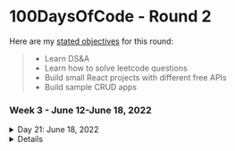 # 100DaysOfCode - Round 2

Here are my [stated objectives](https://lenniecottrell.github.io/100DaysOfCode-Round-2/) for this round:

>  - Learn DS&A
>  - Learn how to solve leetcode questions
>  - Build small React projects with different free APIs
>  - Build sample CRUD apps

### Week 3 - June 12-June 18, 2022

<details>
  <summary>Day 21: June 18, 2022</summary>

  #### Things I accomplished today:
  #### Things I want to focus on tomorrow:
  #### Notes/Learnings

</details>
<details>
<details>
  <summary>Day 20: June 17, 2022</summary>

  #### Things I accomplished today:
  #### Things I want to focus on tomorrow:
  #### Notes/Learnings

</details>
<details>
<details>
  <summary>Day 19: June 16, 2022</summary>

  #### Things I accomplished today:
  - I worked through Leetcode 203 with a one pointer and two pointers today to really make sure I knew what was going on, and created a little visual helper for myself with sticky notes.
  - I designed and started building the skeleton for a book detail page in my book app
  #### Things I want to focus on tomorrow:
  - Build out the book detail page
  #### Notes/Learnings

</details>
<details>
<details>
  <summary>Day 18: June 15, 2022</summary>

  #### Things I accomplished today:
  - I worked through Leetcode 203 again focusing on understanding each step
  #### Things I want to focus on tomorrow:
  - I'm going to keep working on LinkedList problems for now - I'll get to the book app this weekend
  #### Notes/Learnings
  - It's tedious to work the same problems multiple times, but if the focus is on understanding, I think it's still a good use of my time. I want a deep knowledge of these concepts, and since I'm not in school full time I need to be wrestling with them as much as possible during my limited time I have to study and practice.

</details>
<details>
<details>
  <summary>Day 17: June 14, 2022</summary>

  #### Things I accomplished today:
  - worked on leetcode #203
  - I wrestled with it for a while before looking at solutions - I'll need to do that for a while as I'm learning, and with limited time I'll have to be patient. However! When I looked at some solutions I was really close 
  #### Things I want to focus on tomorrow:
  - I want to work through this problem again to review
  - I'd really like to not leave the book app for more than a day or two - maybe I can find a time in the middle of the day?
  #### Notes/Learnings
  - Doing this with limited time is a littel frustrating. Things are going pretty well at work, but my progress with learning/building an app is extra slow since I limited time. I'm leaning in to development opportunities at work, but I'd still like to build out my portfolio and I'd still like to learn DS&A

</details>
<details>
<details>
  <summary>Day 16: June 13, 2022</summary>

  #### Things I accomplished today:
  - Reviewed some linked list implementation and started a new problem
  #### Things I want to focus on tomorrow:
  - work on that problem!
  - If I have time start working on the book detail page
  #### Notes/Learnings
  -I like learning

</details>
<details>
<details>
  <summary>Day 15: June 12, 2022</summary>

  #### Things I accomplished today:
  - I built out a login page with Formik and Chakra. Doesn't do anything yet but the basic page is built
  #### Things I want to focus on tomorrow:
  - Review Linked List videos and code
  - Look at a new Linked List Problem
  - Start building a book detail page
  #### Notes/Learnings

</details>
<details>


### Week 2 - June 5-June 11, 2022
<details>
  <summary>Day 14: June 11, 2022</summary>

  #### Things I accomplished today:
  - Finished leetcode 141, but had to look up the full solution
  - Decided to switch my account login from a modal to a separate page
  - Did more reading and gathered some more resources on user auth. Beginning to feel a bit like [yak shaving](https://xkcd.com/1739/) -> I need to create a form, okay I can do that with Chakra, but chakra recommends integrating with Formik, okay now I have to read about Formik, plus I have this walkthrough open that I should read to get an overview of the process, and does user auth require React's context API? I need to read about that too...
  #### Things I want to focus on tomorrow:
  - Revisit the linked list videos to keep it fresh, maybe start a new problem
  - Build out the account page
  #### Notes/Learnings
  - There was a trick to finding a linked list cycle that I didn't know where a pointer that moves by two and a pointer that moves by one will eventually meet up if there is a cycle. Seems straightforward and I wonder what other kinds of problems there are where I can use that concept
  - I looked a bit deeper into using google sign-in and I think it might be ambitious for now. I should focus on building out the rest of the app before adding user auth. 
  - Refocus: make a book details page, make a way to populate "my library"


</details>
<details>
  <summary>Day 13: June 10, 2022</summary>

  #### Things I accomplished today:
  - I looked at LeetCode #237 on linked lists. I reviewed a couple of solutions after thinking about it for a while and made sure I understood the solutions before moving on.
  - Started working on LeetCode #141 also. I got close! my initial attempt passed some of the test cases but didn't pass submission. I'll take one more crack at it before looking up solutions.
  #### Things I want to focus on tomorrow:
  - finish this problem
  - keep reading about user auth
  #### Notes/Learnings
  - I'm very proud of myself for beginning to tackle leetcode questions, and actually starting to feel like I understand the basics of DS&A


</details>
<details>
  <summary>Day 12: June 9, 2022</summary>

  #### Things I accomplished today:
  - I finished building the "My Library" page when its blank - I think I need to implement user authentication before I can populate shelves? Maybe not....
  - Cleaned up some components
  - Started studying how another dev implemented user auth on a simple to do app (he used Redux)
  #### Things I want to focus on tomorrow:
  - I want to keep working on this, but I also want to keep picking away at linked lists. I'm gonna do some review and maybe look at a problem
  - If I have more time I'll keep studying how to do user authentication
  #### Notes/Learnings
  - I am feeling very confident with my CSS/Fundamental React skills. I obviously have a ton to learn still, but it's time to start challenging myself to get outside my comfort zone.
  - Adding user auth will definitely be a challenge!
  - Add redux to this app would also be a very useful challenge


</details>
<details>
  <summary>Day 11: June 8, 2022</summary>

  #### Things I accomplished today:
  - Today I made some design decions about UI/UX and started implementing them in my book app
  - "My Library" will be its own page with tabs for different shelves
  - Account login is a modal box for now
  #### Things I want to focus on tomorrow:
  - finish building the "My Library" page
  - study how to add authentication
  #### Notes/Learnings
  - I can't stress enough how important and valuable it is to plan before starting to code. Let this be a lesson I drive deep into my brain.


</details>
<details>
  <summary>Day 10: June 7, 2022</summary>

  #### Things I accomplished today:
  - did some planning for the next pages of my book app
  - Built out the about page
  - Researched some components I want to use for the account page and book detail page
  #### Things I want to focus on tomorrow:
  - Build the account page and book detail page
  - Connect the routes to the new pages
  #### Notes/Learnings
  - Design choices are hard! There are many different ways a design could go, and planning definitely helps but it's hard to know if you're picking a good UI/UX until you actually start using the thing I think.


</details>
<details>
  <summary>Day 9: June 6, 2022</summary>

  #### Things I accomplished today:
  - attempted to implement a linked list from memory
  - reviewed some of the linked list videos as a refresher
  #### Things I want to focus on tomorrow:
  - don't lose steam on the book app - do some planning
  #### Notes/Learnings
  - false confidence when you're learning is super real. 
  - The concept of a linked list isn't hard to understand, but remembering how to implement it in code is more difficult than I expected
  - Practice more. Maybe look at some problems and solutions to get more context on how to use a linked list?

</details>
<details>
  <summary>Day 8: June 5, 2022</summary>

  #### Things I accomplished today:
  * standardized the card size and position of the images/text on the cards
  * used a SimpleGrid instead of normal Grid in ChakraUI to make easy breakpoints for the grid
  * added a small hover animation to the cards and a fade in for when they load
  * I started making my routes, and I realized I have more planning to do to figure out what the other pages will look like
  #### Things I want to focus on tomorrow:
  - Start with reviewing what I know about linked lists
  - Introduce the next problem in Cracking the Coding Interview
  - Work on the plan for the additional pages in my book app
  #### Notes/Learnings
  - Working in support has made using documentation way easier. Since I reference our own docs and KB at work, I'm used to the language and how it applies Also, since I just know more about code now, implementing things with the docs makes more sense.

</details>



### Week 1 - May 29-June 4, 2022
<details>
  <summary>Day 7: June 4, 2022</summary>

  ###### Things I accomplished today:
    - learned about remove(), find(), and peek() methods in linked lists
    - populated my book cards with titles, authors, and images
  ###### Things I want to focus on tomorrow:
    - try to write out a linked list in javascript from memory and my notes without referencing the one I already wrote
    - make a working branch on the book app so I don't accidentally ruin the good work I've done :)
    - set breakpoints on the grid
    - standardize the title/author text position
    - add a hover animation to the cards
    - add routes to the other pages and start building them
  ###### Notes/Learnings
    - other future to-dos include publishing to github pages, adding authentication
    - I had to deal with what happens when there are no image links, so that was a interesting edge case to have to work around. It wasn't too tricky, but I didn't expect it

</details>

<details>
  <summary>Day 6: June 3, 2022</summary>

  ###### Things I accomplished today:
    - I solved the first problem in Cracking the Coding Interview with a brute force method and O(n^2) time. I looked up other more efficient solutions - time to learn about hash tables!
    - I learned how to implement a queue in Javascript
    - I got to spend some hours building my book app UI with ChakraUI and the google books API. It was good practice to fetch API data and display it with useEffect(). I have a kind of clunky solution at the moment, I'll go back and refactor after I clean up the UI a little bit
  ###### Things I want to focus on tomorrow:
    - clean the UI so the cards are all the same size
    - consider a different way to display the book data
    - watch another linked list video
  ###### Notes/Learnings
    - I learned a lot about Chakra UI today, and hot damn using a component library really speeds things up. I don't regret all the time I've spent struggling with CSS, but I'm grateful for a component library that can speed up UI development. 
</details>

<details>
  <summary>Day 5: June 2, 2022</summary>

  ###### Things I accomplished today:
    - Researched UI libraries a bit more and devcided to change to ChakraUI, started learning about it
    - Started building my component skeleton
    - Watched 2 more Linked List videos about removeFirst() and removeLast()
    - I started working on the first problem from Cracking the Coding Interview. It's a type of question I've seen before, I just need to remember how to do it.
  ###### Things I want to focus on tomorrow:
    - I want to start building the UI at least, if not start to import some data
    - finish this algo problem
  ###### Notes/Learnings
    - I actually think data structures are super interesting. The videos I'm watching explain everything very clearly and make it seem way easier than I'm sure it is in reality, so I'm excited to start actually applying this stuff to problems.
</details>

<details>
  <summary>Day 4: June 1, 2022</summary>

  ###### Things I accomplished today:
    - I started planning the UI for the book app and made a list of the tools I plan to use
  ###### Things I want to focus on tomorrow:
    - Another couple of linked list vids
    - Review the linked list implementation in Javascript
  ###### Notes/Learnings
    - Planning before coding is good and helpful!
</details>

<details>
  <summary>Day 3: May 31, 2022</summary>

  ###### Things I accomplished today:
    - watched some videos about adding to the beginning or adding to the ending of an array
    - I started reviewing the Google Books API docs
    - I started reading Cracking the Coding Interview to get an idea of what's ahead.
  ###### Things I want to focus on tomorrow:
    - start sketching out my plans for a personal library app - what are all the parts and pieces, what does the UI look like?
  ###### Notes/Learnings
    - I was reminded today as I dove in the deep end of the google books API how much better off I'll be if I spend some time planning before jumping into the code. A solid plan will give me the mental framework and conceptual skeleton I need to be more efficient when I actually start diving in
</details>

<details>
  <summary>Day 2: May 30, 2022</summary>

  ###### Things I accomplished today:
    - I learned about considering boundary conditions in data structures, and adding an element to the beginning of a linked list
    - Reviewed some of the basic of BigO notation
    - I initialized a new app for organizing books using the google boks API
  ###### Things I want to focus on tomorrow:
    - more linked list videos
    - dig deeper into the google books API and start building an app
  ###### Notes/Learnings
    - the 5 boundary conditions for data structures should be considered regardless of the type od structure:
      - what to do if it's empty
      - what to do if there's a single element
      - how to add/remove from the beginning
      - how to add/remove from the end
      - working in the middle
</details>

<details>
  <summary>Day 1: May 29, 2022</summary>

  ###### Things I accomplished today:
    - I started learning about linked lists
    - I wrote some code to define a linked list in javascript
  ###### Things I want to focus on tomorrow:
    - Watch the next lectures on linked lists from SDSU
    - Start looking at leetcode?
  ###### Notes/Learnings:
    - Each node in a lists contains a pointer and data
    - List are always complexity O(n) (technically Theta(n)), because each item always needs to be counted and the time it takes to count them increases linearly with the number of items
    - The nodes in a linked list are stored in separate objects that contain pointers to the next objects in the list. This is different from an array, where elements are stored in contiguous memory locations (each location being an increment of 4 bytes)
    - Search operations are slow because nodes are accessed sequentially
    - Uses more memory than arrays because of the pointers
    - Nodes can be more easily manipulated than arrays
</details>

